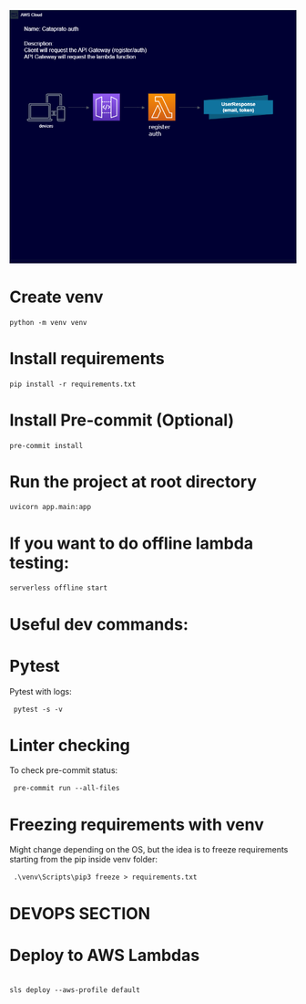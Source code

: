 ![alt text](https://github.com/asbaba-corp/auth/blob/main/auth_diagram.png?raw=true)

# Create venv

```
python -m venv venv
```

# Install requirements

```
pip install -r requirements.txt
```

# Install Pre-commit (Optional)

```
pre-commit install
```

# Run the project at root directory

```
uvicorn app.main:app
```

# If you want to do offline lambda testing:

```
serverless offline start
```

# Useful dev commands:

# Pytest

Pytest with logs:

```
 pytest -s -v
```

# Linter checking

To check pre-commit status:

```
 pre-commit run --all-files
```

# Freezing requirements with venv

Might change depending on the OS, but the idea is to freeze requirements starting from the pip inside venv folder:

```
 .\venv\Scripts\pip3 freeze > requirements.txt
```

# DEVOPS SECTION

# Deploy to AWS Lambdas

```

sls deploy --aws-profile default
```
